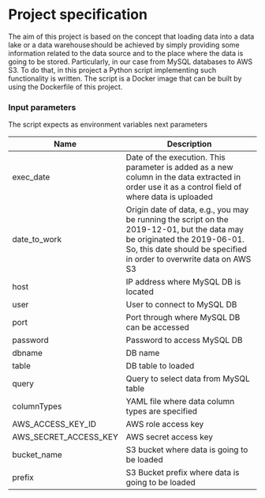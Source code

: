 # Project specification
The aim of this project is based on the concept that loading data into a data lake or a data warehouse should be achieved by simply providing some information related to the data source and to the place where the data is going to be stored. Particularly, in our case from MySQL databases to AWS S3. To do that, in this project a Python script implementing such functionality is written. The script is a Docker image that can be built by using the Dockerfile of this project.

### Input parameters
The script expects as environment variables next parameters

| Name  | Description  |
|---|---|
| exec_date | Date of the execution. This parameter is added as a new column in the data extracted in order use it as a control field of where data is uploaded |
| date_to_work | Origin date of data, e.g., you may be running the script on the 2019-12-01, but the data may be originated the 2019-06-01. So, this date should be specified in order to overwrite data on AWS S3 |
| host | IP address where MySQL DB is located |
| user | User to connect to MySQL DB|
| port | Port through where MySQL DB can be accessed|
| password | Password to access MySQL DB |
| dbname | DB name|
| table | DB table to loaded|
| query | Query to select data from MySQL table |
| columnTypes | YAML file where data column types are specified |
| AWS_ACCESS_KEY_ID | AWS role access key |
| AWS_SECRET_ACCESS_KEY | AWS secret access key|
| bucket_name | S3 bucket where data is going to be loaded |
| prefix | S3 Bucket prefix where data is going to be loaded |
